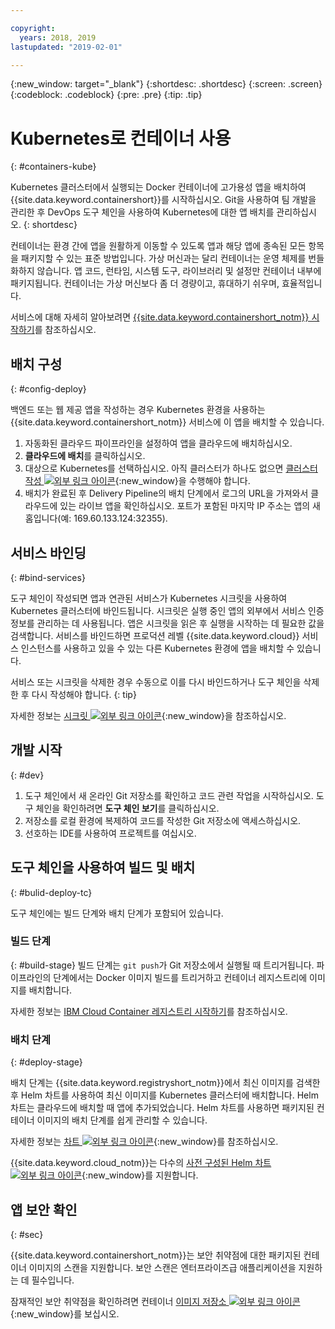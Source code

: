 ```yaml
---

copyright:
  years: 2018, 2019
lastupdated: "2019-02-01"

---
```

{:new_window: target="_blank"}
{:shortdesc: .shortdesc}
{:screen: .screen}
{:codeblock: .codeblock}
{:pre: .pre}
{:tip: .tip}

# Kubernetes로 컨테이너 사용
{: #containers-kube}

Kubernetes 클러스터에서 실행되는 Docker 컨테이너에 고가용성 앱을 배치하여 {{site.data.keyword.containershort}}를 시작하십시오. Git을 사용하여 팀 개발을 관리한 후 DevOps 도구 체인을 사용하여 Kubernetes에 대한 앱 배치를 관리하십시오.
{: shortdesc}

컨테이너는 환경 간에 앱을 원활하게 이동할 수 있도록 앱과 해당 앱에 종속된 모든 항목을 패키지할 수 있는 표준 방법입니다. 가상 머신과는 달리 컨테이너는 운영 체제를 번들화하지 않습니다. 앱 코드, 런타임, 시스템 도구, 라이브러리 및 설정만 컨테이너 내부에 패키지됩니다. 컨테이너는 가상 머신보다 좀 더 경량이고, 휴대하기 쉬우며, 효율적입니다.

서비스에 대해 자세히 알아보려면 [{{site.data.keyword.containershort_notm}} 시작하기](/docs/containers/container_index.html#container_index)를 참조하십시오.

## 배치 구성
{: #config-deploy}

백엔드 또는 웹 제공 앱을 작성하는 경우 Kubernetes 환경을 사용하는 {{site.data.keyword.containershort_notm}} 서비스에 이 앱을 배치할 수 있습니다.

1. 자동화된 클라우드 파이프라인을 설정하여 앱을 클라우드에 배치하십시오.
2. **클라우드에 배치**를 클릭하십시오.
3. 대상으로 Kubernetes를 선택하십시오. 아직 클러스터가 하나도 없으면 [클러스터 작성 ![외부 링크 아이콘](../../icons/launch-glyph.svg "외부 링크 아이콘")](https://{DomainName}/containers-kubernetes/catalog/cluster/create){:new_window}을 수행해야 합니다.
4. 배치가 완료된 후 Delivery Pipeline의 배치 단계에서 로그의 URL을 가져와서 클라우드에 있는 라이브 앱을 확인하십시오. 포트가 포함된 마지막 IP 주소는 앱의 새 홈입니다(예: 169.60.133.124:32355).

## 서비스 바인딩
{: #bind-services}

도구 체인이 작성되면 앱과 연관된 서비스가 Kubernetes 시크릿을 사용하여 Kubernetes 클러스터에 바인드됩니다. 시크릿은 실행 중인 앱의 외부에서 서비스 인증 정보를 관리하는 데 사용됩니다. 앱은 시크릿을 읽은 후 실행을 시작하는 데 필요한 값을 검색합니다. 서비스를 바인드하면 프로덕션 레벨 {{site.data.keyword.cloud}} 서비스 인스턴스를 사용하고 있을 수 있는 다른 Kubernetes 환경에 앱을 배치할 수 있습니다.

서비스 또는 시크릿을 삭제한 경우 수동으로 이를 다시 바인드하거나 도구 체인을 삭제한 후 다시 작성해야 합니다.
{: tip}

자세한 정보는 [시크릿 ![외부 링크 아이콘](../../icons/launch-glyph.svg "외부 링크 아이콘")](https://kubernetes.io/docs/concepts/configuration/secret/){:new_window}을 참조하십시오.

## 개발 시작
{: #dev}

1. 도구 체인에서 새 온라인 Git 저장소를 확인하고 코드 관련 작업을 시작하십시오. 도구 체인을 확인하려면 **도구 체인 보기**를 클릭하십시오.
2. 저장소를 로컬 환경에 복제하여 코드를 작성한 Git 저장소에 액세스하십시오.
3. 선호하는 IDE를 사용하여 프로젝트를 여십시오.

## 도구 체인을 사용하여 빌드 및 배치
{: #bulid-deploy-tc}

도구 체인에는 빌드 단계와 배치 단계가 포함되어 있습니다.

### 빌드 단계
{: #build-stage}
빌드 단계는 `git push`가 Git 저장소에서 실행될 때 트리거됩니다. 파이프라인의 단계에서는 Docker 이미지 빌드를 트리거하고 컨테이너 레지스트리에 이미지를 배치합니다.

자세한 정보는 [IBM Cloud Container 레지스트리 시작하기](/docs/services/Registry/index.html#index)를 참조하십시오.

### 배치 단계
{: #deploy-stage}

배치 단계는 {{site.data.keyword.registryshort_notm}}에서 최신 이미지를 검색한 후 Helm 차트를 사용하여 최신 이미지를 Kubernetes 클러스터에 배치합니다. Helm 차트는 클라우드에 배치할 때 앱에 추가되었습니다. Helm 차트를 사용하면 패키지된 컨테이너 이미지의 배치 단계를 쉽게 관리할 수 있습니다.

자세한 정보는 [차트 ![외부 링크 아이콘](../../icons/launch-glyph.svg "외부 링크 아이콘")](https://docs.helm.sh/developing_charts/){:new_window}를 참조하십시오.

{{site.data.keyword.cloud_notm}}는 다수의 [사전 구성된 Helm 차트 ![외부 링크 아이콘](../../icons/launch-glyph.svg "외부 링크 아이콘")](https://{DomainName}/containers-kubernetes/solutions/helm-charts){:new_window}를 지원합니다.

## 앱 보안 확인
{: #sec}

{{site.data.keyword.containershort_notm}}는 보안 취약점에 대한 패키지된 컨테이너 이미지의 스캔을 지원합니다. 보안 스캔은 엔터프라이즈급 애플리케이션을 지원하는 데 필수입니다.

잠재적인 보안 취약점을 확인하려면 컨테이너 [이미지 저장소 ![외부 링크 아이콘](../../icons/launch-glyph.svg "외부 링크 아이콘")](https://{DomainName}/containers-kubernetes/registry/private){:new_window}를 보십시오.

